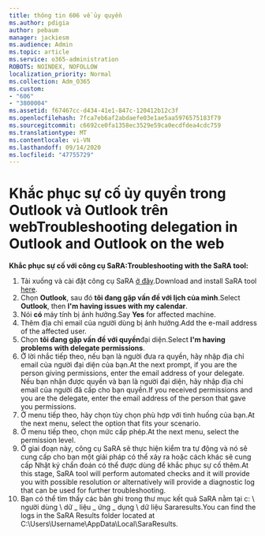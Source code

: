 ```yaml
---
title: thông tin 606 về ủy quyền
ms.author: pdigia
author: pebaum
manager: jackiesm
ms.audience: Admin
ms.topic: article
ms.service: o365-administration
ROBOTS: NOINDEX, NOFOLLOW
localization_priority: Normal
ms.collection: Adm_O365
ms.custom:
- "606"
- "3800004"
ms.assetid: f67467cc-d434-41e1-847c-120412b12c3f
ms.openlocfilehash: 7fca7eb6af2abdaefe03e1ae5aa5976575183f79
ms.sourcegitcommit: c6692ce0fa1358ec3529e59ca0ecdfdea4cdc759
ms.translationtype: MT
ms.contentlocale: vi-VN
ms.lasthandoff: 09/14/2020
ms.locfileid: "47755729"
---
```

# <a name="troubleshooting-delegation-in-outlook-and-outlook-on-the-web"></a><span data-ttu-id="b4a1b-102">Khắc phục sự cố ủy quyền trong Outlook và Outlook trên web</span><span class="sxs-lookup"><span data-stu-id="b4a1b-102">Troubleshooting delegation in Outlook and Outlook on the web</span></span>

<span data-ttu-id="b4a1b-103">**Khắc phục sự cố với công cụ SaRA:**</span><span class="sxs-lookup"><span data-stu-id="b4a1b-103">**Troubleshooting with the SaRA tool:**</span></span>

1. <span data-ttu-id="b4a1b-104">Tải xuống và cài đặt công cụ SaRA [ở đây](https://aka.ms/SaRA-SkypeForBusinessSignIn).</span><span class="sxs-lookup"><span data-stu-id="b4a1b-104">Download and install SaRA tool [here](https://aka.ms/SaRA-SkypeForBusinessSignIn).</span></span>
1. <span data-ttu-id="b4a1b-105">Chọn **Outlook**, sau đó **tôi đang gặp vấn đề với lịch của mình**.</span><span class="sxs-lookup"><span data-stu-id="b4a1b-105">Select **Outlook**, then **I'm having issues with my calendar**.</span></span>
1. <span data-ttu-id="b4a1b-106">Nói **có** máy tính bị ảnh hưởng.</span><span class="sxs-lookup"><span data-stu-id="b4a1b-106">Say **Yes** for affected machine.</span></span>
1. <span data-ttu-id="b4a1b-107">Thêm địa chỉ email của người dùng bị ảnh hưởng.</span><span class="sxs-lookup"><span data-stu-id="b4a1b-107">Add the e-mail address of the affected user.</span></span>
1. <span data-ttu-id="b4a1b-108">Chọn **tôi đang gặp vấn đề với quyền**đại diện.</span><span class="sxs-lookup"><span data-stu-id="b4a1b-108">Select **I'm having problems with delegate permissions**.</span></span>
1. <span data-ttu-id="b4a1b-109">Ở lời nhắc tiếp theo, nếu bạn là người đưa ra quyền, hãy nhập địa chỉ email của người đại diện của bạn.</span><span class="sxs-lookup"><span data-stu-id="b4a1b-109">At the next prompt, if you are the person giving permissions, enter the email address of your delegate.</span></span> <span data-ttu-id="b4a1b-110">Nếu bạn nhận được quyền và bạn là người đại diện, hãy nhập địa chỉ email của người đã cấp cho bạn quyền.</span><span class="sxs-lookup"><span data-stu-id="b4a1b-110">If you received permissions and you are the delegate, enter the email address of the person that gave you permissions.</span></span>
1. <span data-ttu-id="b4a1b-111">Ở menu tiếp theo, hãy chọn tùy chọn phù hợp với tình huống của bạn.</span><span class="sxs-lookup"><span data-stu-id="b4a1b-111">At the next menu, select the option that fits your scenario.</span></span>
1. <span data-ttu-id="b4a1b-112">Ở menu tiếp theo, chọn mức cấp phép.</span><span class="sxs-lookup"><span data-stu-id="b4a1b-112">At the next menu, select the permission level.</span></span>
1. <span data-ttu-id="b4a1b-113">Ở giai đoạn này, công cụ SaRA sẽ thực hiện kiểm tra tự động và nó sẽ cung cấp cho bạn một giải pháp có thể xảy ra hoặc cách khác sẽ cung cấp Nhật ký chẩn đoán có thể được dùng để khắc phục sự cố thêm.</span><span class="sxs-lookup"><span data-stu-id="b4a1b-113">At this stage, SaRA tool will perform automated checks and it will provide you with possible resolution or alternatively will provide a diagnostic log that can be used for further troubleshooting.</span></span>
1. <span data-ttu-id="b4a1b-114">Bạn có thể tìm thấy các bản ghi trong thư mục kết quả SaRA nằm tại c: \ người dùng \ dữ _ liệu _ ứng _ dụng \ dữ liệu Sararesults.</span><span class="sxs-lookup"><span data-stu-id="b4a1b-114">You can find the logs in the SaRA Results folder located at C:\Users\Username\AppData\Local\SaraResults.</span></span>
